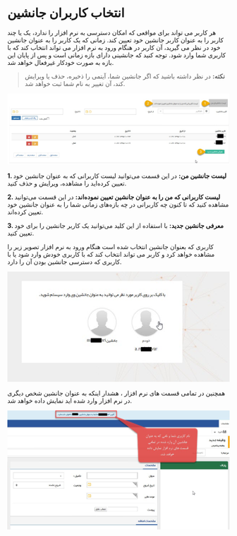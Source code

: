 # انتخاب کاربران جانشین

هر کاربر می تواند برای مواقعی که امکان دسترسی به نرم افزار را ندارد، یک یا چند کاربر را به عنوان کاربر جانشین خود تعیین کند. زمانی که یک کاربر را به عنوان جانشین خود در نظر می گیرید، آن کاربر در هنگام ورود به نرم افزار می تواند انتخاب کند که با کاربری شما وارد شود. توجه کنید که جانشینی دارای بازه زمانی است و پس از پایان این بازه به صورت خودکار غیرفعال خواهد شد.

> **نکته:** در نظر داشته باشید که اگر جانشین شما، آیتمی را ذخیره، حذف یا ویرایش کند، آن تغییر به نام شما ثبت خواهد شد.

![آموزش انتخاب کاربر جانشین](./Images/Select-surrogate-user2.5.6.jpg)

**1. لیست جانشین من:** در این قسمت می‌توانید لیست کاربرانی که به عنوان جانشین خود تعیین کرده‌اید را مشاهده، ویرایش و حذف کنید.

**2. لیست کاربرانی که من را به عنوان جانشین تعیین نموده‌اند:** در این قسمت می‌توانید مشاهده کنید که تا کنون چه کاربرانی در چه بازه‌های زمانی شما را به عنوان جانشین خود تعیین کرده‌اند. 

**3. معرفی جانشین جدید:** با استفاده از این کلید می‌توانید یک کاربر جانشین را برای خود تعیین کنید.

کاربری که بعنوان جانشین انتخاب شده است هنگام ورود به نرم افزار  تصویر زیر را مشاهده خواهد کرد و کاربر می تواند انتخاب کند که با کاربری خودش وارد شود یا با کاربری که دسترسی جانشین بودن آن را دارد.

![نمای ورد هنگام جانشین بودن](./Images/View-of-surrogate-user2.5.6.jpg)

همچنین در تمامی قسمت های نرم افزار ، هشدار اینکه به عنوان جانشین شخص دیگری در نرم افزار وارد شده اید نمایش داده خواهد شد.

![پیامی که کاربر جانشین در صفحه می‌بیند](./Images/Message-for-surrogate-user2.5.6.jpg)

